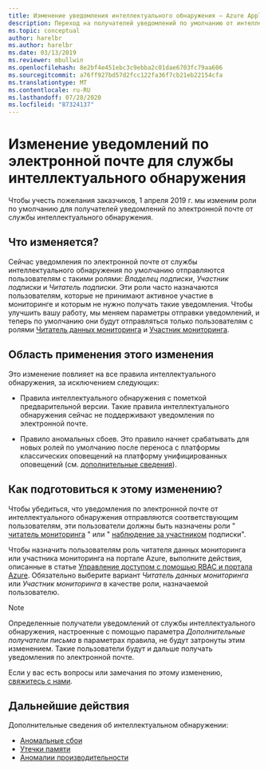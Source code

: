 ```yaml
---
title: Изменение уведомления интеллектуального обнаружения — Azure Application Insights
description: Переход на получателей уведомлений по умолчанию от интеллектуального обнаружения. Интеллектуальное обнаружение позволяет отслеживать трассировки приложений с помощью Azure Application Insights для необычных шаблонов в телеметрии трассировки.
ms.topic: conceptual
author: harelbr
ms.author: harelbr
ms.date: 03/13/2019
ms.reviewer: mbullwin
ms.openlocfilehash: 8e2bf4e451ebc3c9ebba2c01dae6703fc79aa606
ms.sourcegitcommit: a76ff927bd57d2fcc122fa36f7cb21eb22154cfa
ms.translationtype: MT
ms.contentlocale: ru-RU
ms.lasthandoff: 07/28/2020
ms.locfileid: "87324137"
---
```

# <a name="smart-detection-e-mail-notification-change"></a>Изменение уведомлений по электронной почте для службы интеллектуального обнаружения

Чтобы учесть пожелания заказчиков, 1 апреля 2019 г. мы изменим роли по умолчанию для получателей уведомлений по электронной почте от службы интеллектуального обнаружения.

## <a name="what-is-changing"></a>Что изменяется?

Сейчас уведомления по электронной почте от службы интеллектуального обнаружения по умолчанию отправляются пользователям с такими ролями: _Владелец подписки_, _Участник подписки_ и _Читатель подписки_. Эти роли часто назначаются пользователям, которые не принимают активное участие в мониторинге и которым не нужно получать такие уведомления. Чтобы улучшить вашу работу, мы меняем параметры отправки уведомлений, и теперь по умолчанию они будут отправляться только пользователям с ролями [Читатель данных мониторинга](../../role-based-access-control/built-in-roles.md#monitoring-reader) и [Участник мониторинга](../../role-based-access-control/built-in-roles.md#monitoring-contributor).

## <a name="scope-of-this-change"></a>Область применения этого изменения

Это изменение повлияет на все правила интеллектуального обнаружения, за исключением следующих:

* Правила интеллектуального обнаружения с пометкой предварительной версии. Такие правила интеллектуального обнаружения сейчас не поддерживают уведомления по электронной почте.

* Правило аномальных сбоев. Это правило начнет срабатывать для новых ролей по умолчанию после переноса с платформы классических оповещений на платформу унифицированных оповещений (см. [дополнительные сведения](../platform/monitoring-classic-retirement.md)).

## <a name="how-to-prepare-for-this-change"></a>Как подготовиться к этому изменению?

Чтобы убедиться, что уведомления по электронной почте от интеллектуального обнаружения отправляются соответствующим пользователям, эти пользователи должны быть назначены роли " [читатель мониторинга](../../role-based-access-control/built-in-roles.md#monitoring-reader) " или " [наблюдение за участником](../../role-based-access-control/built-in-roles.md#monitoring-contributor) подписки".

Чтобы назначить пользователям роль читателя данных мониторинга или участника мониторинга на портале Azure, выполните действия, описанные в статье [Управление доступом с помощью RBAC и портала Azure](../../role-based-access-control/role-assignments-portal.md#add-a-role-assignment). Обязательно выберите вариант _Читатель данных мониторинга_ или _Участник мониторинга_ в качестве роли, назначаемой пользователю.

> [!NOTE]
> Определенные получатели уведомлений от службы интеллектуального обнаружения, настроенные с помощью параметра _Дополнительные получатели письма_ в параметрах правила, не будут затронуты этим изменением. Такие пользователи будут и дальше получать уведомления по электронной почте.

Если у вас есть вопросы или замечания по этому изменению, [свяжитесь с нами](mailto:smart-alert-feedback@microsoft.com).

## <a name="next-steps"></a>Дальнейшие действия

Дополнительные сведения об интеллектуальном обнаружении:

- [Аномальные сбои](./proactive-failure-diagnostics.md)
- [Утечки памяти](./proactive-potential-memory-leak.md)
- [Аномалии производительности](./proactive-performance-diagnostics.md)

